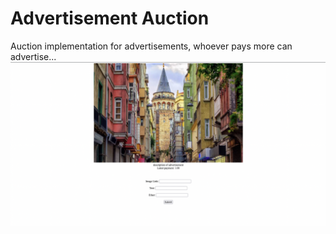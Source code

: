 # Advertisement Auction
 
Auction implementation for advertisements, whoever pays more can advertise...
![adv-auction](advertisement-auction.png)
